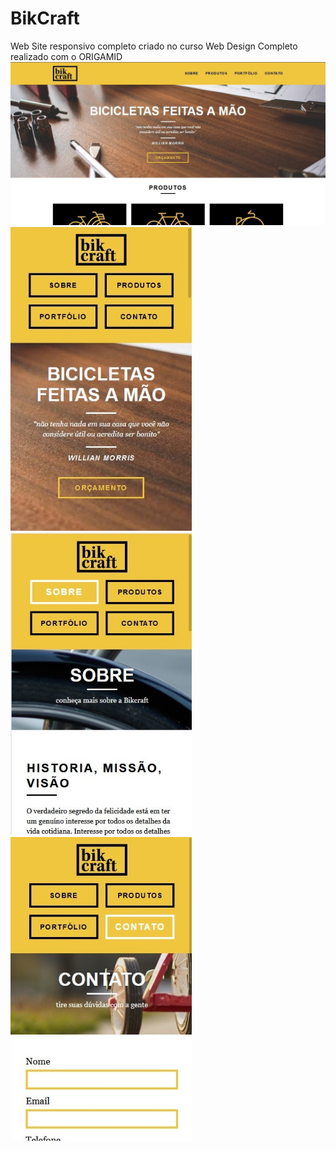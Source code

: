 # BikCraft
Web Site responsivo completo criado no curso Web Design Completo realizado com o ORIGAMID
<img src="https://github.com/luizjxcoder/BikCraft/blob/master/img/SharedScreenshot.jpg"/>
<img src="https://github.com/luizjxcoder/BikCraft/blob/master/img/SharedScreenshot2.jpg" width="290"/>
<img src="https://github.com/luizjxcoder/BikCraft/blob/master/img/SharedScreenshot3.jpg" width="290"/>
<img src="https://github.com/luizjxcoder/BikCraft/blob/master/img/SharedScreenshot4.jpg" width="290"/>
